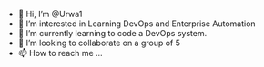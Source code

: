 - 👋 Hi, I’m @Urwa1
- 👀 I’m interested in Learning DevOps and Enterprise Automation 
- 🌱 I’m currently learning to code a DevOps system.
- 💞️ I’m looking to collaborate on a group of 5
- 📫 How to reach me ...

<!---
Urwa1/Urwa1 is a ✨ special ✨ repository because its `README.md` (this file) appears on your GitHub profile.
You can click the Preview link to take a look at your changes.
--->
